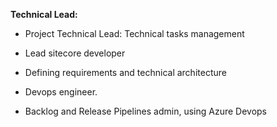 **Technical Lead:**

- Project Technical Lead: Technical tasks management

- Lead sitecore developer

- Defining requirements and technical architecture

- <span class="text-warning">Devops</span> engineer.

- Backlog and Release Pipelines admin, using <span class="text-warning">Azure Devops</span>